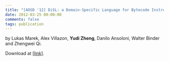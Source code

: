 ```yaml
---
title: "[AOSD '12] DiSL: a Domain-Specific Language for Bytecode Instrumentation"
date: 2012-03-25 00:00:00
comments: false
tags: publication
---
```


by Lukas Marek, Alex Villazon, **Yudi Zheng**, Danilo Ansoloni, Walter Binder and Zhengwei Qi.

Download at [[link]][1].

[1]: https://doi.org/10.1145/2162049.2162077
